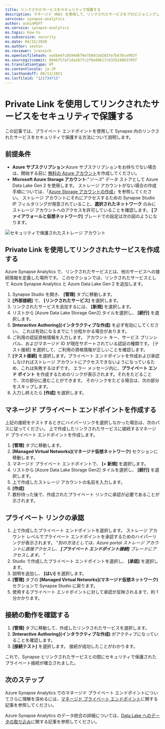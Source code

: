 ```yaml
---
title: リンクされたサービスをセキュリティで保護する
description: マネージド VNet を使用して、リンクされたサービスをプロビジョニングしてセキュリティで保護する方法について説明します
services: synapse-analytics
author: ashinMSFT
ms.service: synapse-analytics
ms.topic: how-to
ms.subservice: security
ms.date: 04/15/2020
ms.author: seshin
ms.reviewer: jrasnick
ms.openlocfilehash: ea5be6fc0594d679e7b8dcbd2037e7b47bce993f
ms.sourcegitcommit: 0046757af1da267fc2f0e88617c633524883795f
ms.translationtype: HT
ms.contentlocale: ja-JP
ms.lasthandoff: 08/13/2021
ms.locfileid: "121734715"
---
```

# <a name="secure-a-linked-service-with-private-links"></a>Private Link を使用してリンクされたサービスをセキュリティで保護する

この記事では、プライベート エンドポイントを使用して Synapse 内のリンクされたサービスをセキュリティで保護する方法について説明します。

## <a name="prerequisites"></a>前提条件

* **Azure サブスクリプション**:Azure サブスクリプションをお持ちでない場合は、開始する前に [無料の Azure アカウント](https://azure.microsoft.com/free/)を作成してください。
* **Microsoft Azure Storage アカウント**:"*ソース*" データ ストアとして Azure Data Lake Gen 2 を使用します。 ストレージ アカウントがない場合の作成手順については、「[Azure Storage アカウントの作成](../../storage/common/storage-account-create.md)」を参照してください。 ストレージ アカウントにそれにアクセスするための Synapse Studio IP フィルタリングが用意されていること、**選択されたネットワーク** のみにストレージ アカウントへのアクセスを許可していることを確認します。 **[ファイアウォールと仮想ネットワーク]** ブレードでの設定は次の図のようになります。

![セキュリティで保護されたストレージ アカウント](./media/secure-storage-account.png)

## <a name="create-a-linked-service-with-private-links"></a>Private Link を使用してリンクされたサービスを作成する

Azure Synapse Analytics で、リンクされたサービスとは、他のサービスへの接続情報を定義した場所です。 このセクションでは、リンクされたサービスとして Azure Synapse Analytics と Azure Data Lake Gen 2 を追加します。

1. Synapse Studio を開き、 **[管理]** タブに移動します。
1. **[外部接続]** で、 **[リンクされたサービス]** を選択します。
1. リンクされたサービスを追加するには、 **[新規]** を選択します。
1. リストから [Azure Data Lake Storage Gen2] タイルを選択し、 **[続行]** を選択します。
1. **[Interactive Authoring]\(インタラクティブな作成\)** を必ず有効にしてください。 これは有効になるまでに 1 分程かかる場合があります。 
1. ご利用の認証資格情報を入力します。 アカウント キー、サービス プリンシパル、およびマネージド ID が現在サポートされている認証の種類です。 [テスト接続] を選択して、ご利用の資格情報が正しいことを確認します。
1. **[テスト接続]** を選択します。プライベート エンドポイントを作成および承認しなければストレージ アカウントにアクセスできないようになっているため、これは失敗するはずです。 エラー メッセージ内に、**プライベート エンド ポイント** を作成するためのリンクが表示されます。それをたどることで、次の部分に進むことができます。 そのリンクをたどる場合は、次の部分をスキップします。
1. 入力し終えたら **[作成]** を選択します。

## <a name="create-a-managed-private-endpoint"></a>マネージド プライベート エンドポイントを作成する

上記の接続をテストするときにハイパーリンクを選択しなかった場合は、次のパスに従ってください。 上で作成したリンクされたサービスに接続するマネージド プライベート エンドポイントを作成します。

1. **[管理]** タブに移動します。
1. **[Managed Virtual Networks]\(マネージド仮想ネットワーク\)** セクションに移動します。
1. マネージド プライベート エンドポイントで、 **[+ 新規]** を選択します。
1. リストから [Azure Data Lake Storage Gen2] タイルを選択し、 **[続行]** を選択します。
1. 上で作成したストレージ アカウントの名前を入力します。
1. **[作成]**
1. 数秒待った後で、作成されたプライベート リンクに承認が必要であることが示されます。

## <a name="private-link-approval"></a>プライベート リンクの承認
1. 上で作成したプライベート エンドポイントを選択します。 ストレージ アカウント レベルでプライベート エンドポイントを承認するためのハイパーリンクが表示されます。 "*別の方法としては、Azure portal ストレージ アカウントに直接アクセスし、 **[プライベート エンドポイント接続]** ブレードにアクセスします。* "
1. Studio で作成したプライベート エンドポイントを選択し、 **[承認]** を選択します。
1. 説明を追加し、 **[はい]** を選択します。
1. **[管理]** タブの **[Managed Virtual Networks]\(マネージド仮想ネットワーク\)** セクションで Synapse Studio に戻ります。
1. 使用するプライベート エンドポイントに対して承認が反映されるまで、約 1 分かかります。

## <a name="check-the-connection-works"></a>接続の動作を確認する
1. **[管理]** タブに移動して、作成したリンクされたサービスを選択します。
1. **[Interactive Authoring]\(インタラクティブな作成\)** がアクティブになっていることを確認します。
1. **[接続テスト]** を選択します。 接続が成功したことがわかります。

これで、Synapse とリンクされたサービスとの間にセキュリティで保護されたプライベート接続が確立されました。

## <a name="next-steps"></a>次のステップ


Azure Synapse Analytics でのマネージド プライベート エンドポイントについてさらに理解を深めるには、[マネージド プライベート エンドポイント](../security/synapse-workspace-managed-private-endpoints.md)に関する記事を参照してください。


Azure Synapse Analytics のデータ統合の詳細については、[Data Lake へのデータの取り込み](data-integration-data-lake.md)に関する記事を参照してください。
